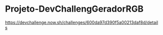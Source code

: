 # Projeto-DevChallengGeradorRGB
https://devchallenge.now.sh/challenges/600da97d390f5a00213daf8d/details
